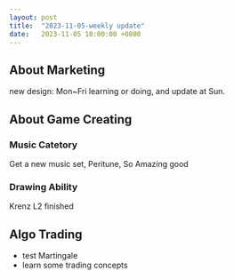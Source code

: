 ```yaml
---
layout: post
title:  "2023-11-05-weekly update"
date:   2023-11-05 10:00:00 +0800
---
```



## About Marketing
new design: Mon~Fri learning or doing, and update at Sun.

## About Game Creating

### Music Catetory
Get a new music set, Peritune,
So Amazing good

### Drawing Ability
Krenz L2 finished


## Algo Trading
* test Martingale
* learn some trading concepts